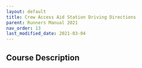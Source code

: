 ```yaml
---
layout: default
title: Crew Access Aid Station Driving Directions
parent: Runners Manual 2021
nav_order: 13
last_modified_date: 2021-03-04
---
```


## Course Description
